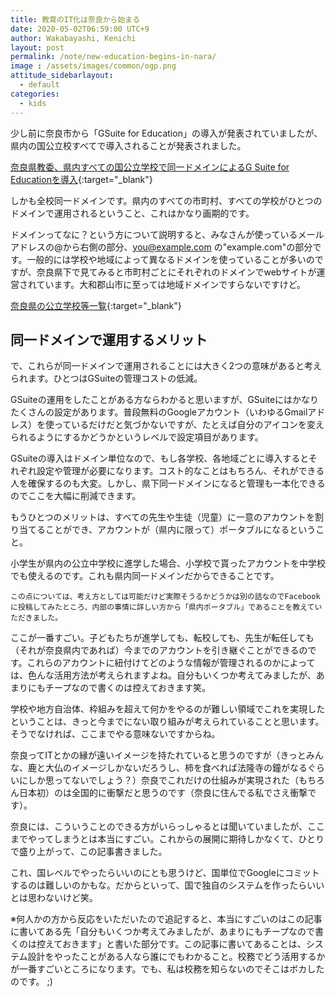```yaml
---
title: 教育のIT化は奈良から始まる
date: 2020-05-02T06:59:00 UTC+9
author: Wakabayashi, Kenichi
layout: post
permalink: /note/new-education-begins-in-nara/
image : /assets/images/common/ogp.png
attitude_sidebarlayout:
  - default
categories:
  - kids
---
```

少し前に奈良市から「GSuite for Education」の導入が発表されていましたが、県内の国公立校すべてで導入されることが発表されました。

[奈良県教委、県内すべての国公立学校で同一ドメインによるG Suite for Educationを導入](https://ict-enews.net/2020/05/01nara-2/){:target="_blank"}

しかも全校同一ドメインです。県内のすべての市町村、すべての学校がひとつのドメインで運用されるということ、これはかなり画期的です。

ドメインってなに？という方について説明すると、みなさんが使っているメールアドレスの@から右側の部分、you@example.com の"example.com"の部分です。一般的には学校や地域によって異なるドメインを使っていることが多いのですが、奈良県下で見てみると市町村ごとにそれぞれのドメインでwebサイトが運営されています。大和郡山市に至っては地域ドメインですらないですけど。

[奈良県の公立学校等一覧](http://www.nps.ed.jp/nara-c/nara_school.html){:target="_blank"}

## 同一ドメインで運用するメリット
で、これらが同一ドメインで運用されることには大きく2つの意味があると考えられます。ひとつはGSuiteの管理コストの低減。

GSuiteの運用をしたことがある方ならわかると思いますが、GSuiteにはかなりたくさんの設定があります。普段無料のGoogleアカウント（いわゆるGmailアドレス）を使っているだけだと気づかないですが、たとえば自分のアイコンを変えられるようにするかどうかというレベルで設定項目があります。

GSuiteの導入はドメイン単位なので、もし各学校、各地域ごとに導入するとそれぞれ設定や管理が必要になります。コスト的なことはもちろん、それができる人を確保するのも大変。しかし、県下同一ドメインになると管理も一本化できるのでここを大幅に削減できます。

もうひとつのメリットは、すべての先生や生徒（児童）に一意のアカウントを割り当てることができ、アカウントが（県内に限って）ポータブルになるということ。

小学生が県内の公立中学校に進学した場合、小学校で貰ったアカウントを中学校でも使えるのです。これも県内同一ドメインだからできることです。

```
この点については、考え方としては可能だけど実際そうるかどうかは別の話なのでFacebookに投稿してみたところ、内部の事情に詳しい方から「県内ポータブル」であることを教えていただきました。
```

ここが一番すごい。子どもたちが進学しても、転校しても、先生が転任しても（それが奈良県内であれば）今までのアカウントを引き継ぐことができるのです。これらのアカウントに紐付けてどのような情報が管理されるのかによっては、色んな活用方法が考えられますよね。自分もいくつか考えてみましたが、あまりにもチープなので書くのは控えておきます笑。

学校や地方自治体、枠組みを超えて何かをやるのが難しい領域でこれを実現したということは、きっと今までにない取り組みが考えられていることと思います。そうでなければ、ここまでやる意味ないですからね。

奈良ってITとかの縁が遠いイメージを持たれていると思うのですが（きっとみんな、鹿と大仏のイメージしかないだろうし、柿を食べれば法隆寺の鐘がなるぐらいにしか思ってないでしょう？）奈良でこれだけの仕組みが実現された（もちろん日本初）のは全国的に衝撃だと思うのです（奈良に住んでる私でさえ衝撃です）。

奈良には、こういうことのできる方がいらっしゃるとは聞いていましたが、ここまでやってしまうとは本当にすごい。これからの展開に期待しかなくて、ひとりで盛り上がって、この記事書きました。

これ、国レベルでやったらいいのにとも思うけど、国単位でGoogleにコミットするのは難しいのかもな。だからといって、国で独自のシステムを作ったらいいとは思わないけど笑。

※何人かの方から反応をいただいたので追記すると、本当にすごいのはこの記事に書いてある先「自分もいくつか考えてみましたが、あまりにもチープなので書くのは控えておきます」と書いた部分です。この記事に書いてあることは、システム設計をやったことがある人なら誰にでもわかること。校務でどう活用するかが一番すごいところになります。でも、私は校務を知らないのでそこはボカしたのです。 ;)